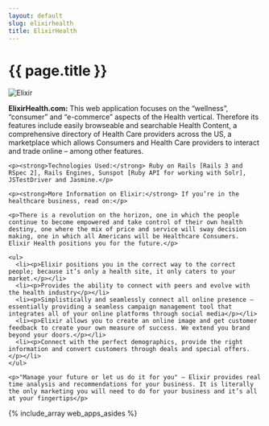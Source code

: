 ```yaml
---
layout: default
slug: elixirhealth
title: ElixirHealth
---
```

<div class="span9">
  <h1>{{ page.title }}</h1>
  <div class="row-fluid">
    <div class="span5 main-image-container">
      <img src="/images/177__320x240_elixir_partners.png" alt="Elixir" title="" />
    </div>
    <p><strong>ElixirHealth.com:</strong> This web application focuses on the “wellness”, “consumer” and “e-commerce” aspects of the Health vertical. Therefore its features include easily browseable and searchable Health Content, a comprehensive directory of Health Care providers across the US, a marketplace which allows Consumers and Health Care providers to interact and trade online – among other features.</p>

    <p><strong>Technologies Used:</strong> Ruby on Rails [Rails 3 and RSpec 2], Rails Engines, Sunspot [Ruby API for working with Solr], JSTestDriver and Jasmine.</p>

    <p><strong>More Information on Elixir:</strong> If you’re in the healthcare business, read on:</p>

    <p>There is a revolution on the horizon, one in which the people continue to become empowered and take control of their own health destiny, one where the mix of price and service will sway decision making, one in which all Americans will be Healthcare Consumers. Elixir Health positions you for the future.</p>

    <ul>
      <li><p>Elixir positions you in the correct way to the correct people; because it’s only a health site, it only caters to your market.</p></li>
      <li><p>Provides the ability to connect with peers and evolve with the health industry</p></li>
      <li><p>Simplistically and seamlessly connect all online presence – essentially providing a seamless campaign management tool that integrates all of your online platforms through social media</p></li>
      <li><p>Elixir allows you to create an online image and get customer feedback to create your own measure of success. We extend you brand beyond your doors.</p></li>
      <li><p>Connect with the perfect demographics, provide the right information and convert customers through deals and special offers.</p></li>
    </ul>

    <p>"Manage your future or let us do it for you" – Elixir provides real time analysis and recommendations for your business. It is literally the only marketing you will need to do for your business and it’s all at your fingertips</p>
  </div>
</div>
<div class="sidebar-nav span3">
  {% include_array web_apps_asides %}
</div>


